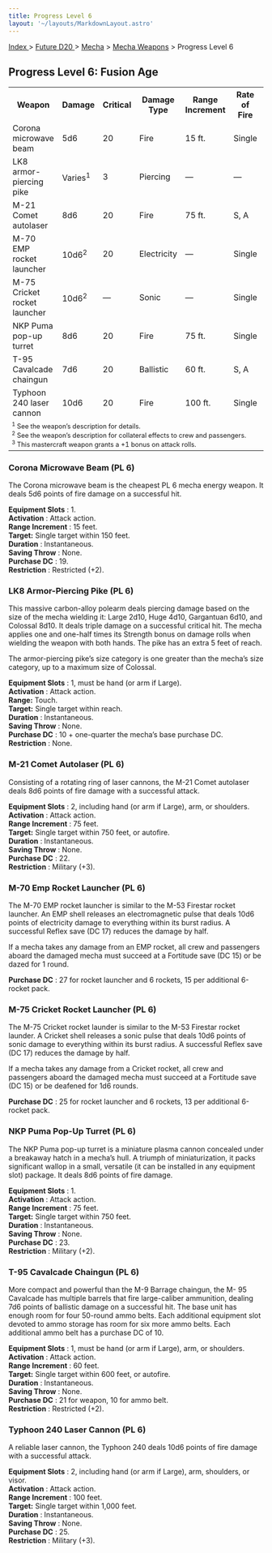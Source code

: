 ```yaml
---
title: Progress Level 6
layout: '~/layouts/MarkdownLayout.astro'
---
```


[ Index ](/) > [ Future D20 ](/future.d20.srd) > [Mecha](/future.d20.srd/mecha) > [Mecha Weapons](/future.d20.srd/mecha/mecha.weapons) > Progress Level 6

## Progress Level 6: Fusion Age


<table> <tr><th>Weapon</th><th>Damage</th><th>Critical</th><th>Damage Type</th><th>Range Increment</th><th>Rate of Fire</th><th>Magazine</th><th>Size</th><th>Weight</th><th>Purchase DC</th><th>Restriction</th></tr> <tr><td>Corona microwave beam</td><td>5d6</td><td>20</td><td>Fire</td><td>15 ft.</td><td>Single</td><td>—</td><td>Large</td><td>15 lb.</td><td>19</td><td>Res (+2)</td></tr> <tr class="shaded"><td>LK8 armor-piercing pike</td><td>Varies<sup>1</sup></td><td>3</td><td>Piercing</td><td>—</td><td>—</td><td>—</td><td>Varies<sup>1</sup></td><td>—</td><td>Varies<sup>1</sup></td><td>—</td></tr> <tr><td>M-21 Comet autolaser</td><td>8d6</td><td>20</td><td>Fire</td><td>75 ft.</td><td>S, A</td><td>—</td><td>Huge</td><td>40 lb.</td><td>22</td><td>Mil (+3)</td></tr> <tr class="shaded"><td>M-70 EMP rocket launcher</td><td>10d6<sup>2</sup></td><td>20</td><td>Electricity</td><td>—</td><td>Single</td><td>6 int.</td><td>Huge</td><td>35 lb.</td><td>27</td><td>Mil (+3)</td></tr> <tr><td>M-75 Cricket rocket launcher</td><td>10d6<sup>2</sup></td><td>—</td><td>Sonic</td><td>—</td><td>Single</td><td>6 int.</td><td>Huge</td><td>35 lb.</td><td>25</td><td>Mil (+3)</td></tr> <tr class="shaded"><td>NKP Puma pop-up turret</td><td>8d6</td><td>20</td><td>Fire</td><td>75 ft.</td><td>Single</td><td>—</td><td>Large</td><td>20 lb.</td><td>23</td><td>Mil (+3)</td></tr> <tr><td>T-95 Cavalcade chaingun</td><td>7d6</td><td>20</td><td>Ballistic</td><td>60 ft.</td><td>S, A</td><td>Linked</td><td>Huge</td><td>80 lb.</td><td>21</td><td>Res (+2)</td></tr> <tr class="shaded"><td>Typhoon 240 laser cannon</td><td>10d6</td><td>20</td><td>Fire</td><td>100 ft.</td><td>Single</td><td>—</td><td>Huge</td><td>80 lb.</td><td>25</td><td>Mil (+3)</td></tr> <tr><td colspan="11" style="text-align:left; font-size: .8em"> <sup>1</sup> See the weapon’s description for details.<br/> <sup>2</sup> See the weapon’s description for collateral effects to crew and passengers.<br/> <sup>3</sup> This mastercraft weapon grants a +1 bonus on attack rolls.<br/> </td></tr> </table>



### Corona Microwave Beam (PL 6)

The Corona microwave beam is the cheapest PL 6 mecha energy weapon. It deals
5d6 points of fire damage on a successful hit.

**Equipment Slots** : 1.  
**Activation** : Attack action.  
**Range Increment** : 15 feet.  
**Target:** Single target within 150 feet.  
**Duration** : Instantaneous.  
**Saving Throw** : None.  
**Purchase DC** : 19.  
**Restriction** : Restricted (+2).

### LK8 Armor-Piercing Pike (PL 6)

This massive carbon-alloy polearm deals piercing damage based on the size of
the mecha wielding it: Large 2d10, Huge 4d10, Gargantuan 6d10, and Colossal
8d10. It deals triple damage on a successful critical hit. The mecha applies
one and one-half times its Strength bonus on damage rolls when wielding the
weapon with both hands. The pike has an extra 5 feet of reach.

The armor-piercing pike’s size category is one greater than the mecha’s size
category, up to a maximum size of Colossal.

**Equipment Slots** : 1, must be hand (or arm if Large).  
**Activation** : Attack action.  
**Range:** Touch.  
**Target:** Single target within reach.  
**Duration** : Instantaneous.  
**Saving Throw** : None.  
**Purchase DC** : 10 + one-quarter the mecha’s base purchase DC.  
**Restriction** : None.

### M-21 Comet Autolaser (PL 6)

Consisting of a rotating ring of laser cannons, the M-21 Comet autolaser deals
8d6 points of fire damage with a successful attack.

**Equipment Slots** : 2, including hand (or arm if Large), arm, or shoulders.  
**Activation** : Attack action.  
**Range Increment** : 75 feet.  
**Target:** Single target within 750 feet, or autofire.  
**Duration** : Instantaneous.  
**Saving Throw** : None.  
**Purchase DC** : 22.  
**Restriction** : Military (+3).

### M-70 Emp Rocket Launcher (PL 6)

The M-70 EMP rocket launcher is similar to the M-53 Firestar rocket launcher.
An EMP shell releases an electromagnetic pulse that deals 10d6 points of
electricity damage to everything within its burst radius. A successful Reflex
save (DC 17) reduces the damage by half.

If a mecha takes any damage from an EMP rocket, all crew and passengers aboard
the damaged mecha must succeed at a Fortitude save (DC 15) or be dazed for 1
round.

**Purchase DC** : 27 for rocket launcher and 6 rockets, 15 per additional
6-rocket pack.

### M-75 Cricket Rocket Launcher (PL 6)

The M-75 Cricket rocket launder is similar to the M-53 Firestar rocket
launder. A Cricket shell releases a sonic pulse that deals 10d6 points of
sonic damage to everything within its burst radius. A successful Reflex save
(DC 17) reduces the damage by half.

If a mecha takes any damage from a Cricket rocket, all crew and passengers
aboard the damaged mecha must succeed at a Fortitude save (DC 15) or be
deafened for 1d6 rounds.

**Purchase DC** : 25 for rocket launcher and 6 rockets, 13 per additional
6-rocket pack.

### NKP Puma Pop-Up Turret (PL 6)

The NKP Puma pop-up turret is a miniature plasma cannon concealed under a
breakaway hatch in a mecha’s hull. A triumph of miniaturization, it packs
significant wallop in a small, versatile (it can be installed in any equipment
slot) package. It deals 8d6 points of fire damage.

**Equipment Slots** : 1.  
**Activation** : Attack action.  
**Range Increment** : 75 feet.  
**Target:** Single target within 750 feet.  
**Duration** : Instantaneous.  
**Saving Throw** : None.  
**Purchase DC** : 23.  
**Restriction** : Military (+2).

### T-95 Cavalcade Chaingun (PL 6)

More compact and powerful than the M-9 Barrage chaingun, the M- 95 Cavalcade
has multiple barrels that fire large-caliber ammunition, dealing 7d6 points of
ballistic damage on a successful hit. The base unit has enough room for four
50-round ammo belts. Each additional equipment slot devoted to ammo storage
has room for six more ammo belts. Each additional ammo belt has a purchase DC
of 10.

**Equipment Slots** : 1, must be hand (or arm if Large), arm, or shoulders.  
**Activation** : Attack action.  
**Range Increment** : 60 feet.  
**Target:** Single target within 600 feet, or autofire.  
**Duration** : Instantaneous.  
**Saving Throw** : None.  
**Purchase DC** : 21 for weapon, 10 for ammo belt.  
**Restriction** : Restricted (+2).

### Typhoon 240 Laser Cannon (PL 6)

A reliable laser cannon, the Typhoon 240 deals 10d6 points of fire damage with
a successful attack.

**Equipment Slots** : 2, including hand (or arm if Large), arm, shoulders, or
visor.  
**Activation** : Attack action.  
**Range Increment** : 100 feet.  
**Target:** Single target within 1,000 feet.  
**Duration** : Instantaneous.  
**Saving Throw** : None.  
**Purchase DC** : 25.  
**Restriction** : Military (+3).

